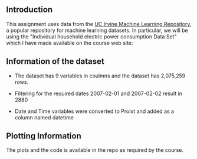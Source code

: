## Introduction

This assignment uses data from
the <a href="http://archive.ics.uci.edu/ml/">UC Irvine Machine
Learning Repository</a>, a popular repository for machine learning
datasets. In particular, we will be using the "Individual household
electric power consumption Data Set" which I have made available on
the course web site:

## Information of the dataset
* The dataset has 9 variables in coulmns  and the dataset has 2,075,259 rows.

* Filtering for the required dates 2007-02-01 and 2007-02-02 result in 2880

* Date and Time variables were converted to Proixt and added as a column named datetime

## Plotting Information

The plots and the code is available in the repo as required by the course.
